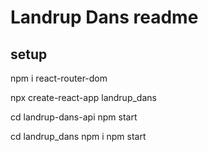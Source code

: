 # Landrup Dans readme

## setup

npm i react-router-dom

npx create-react-app landrup_dans

cd landrup-dans-api
npm start

cd landrup_dans
npm i
npm start
